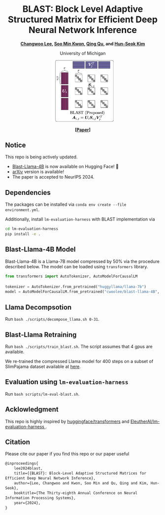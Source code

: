 <div align="center">
 
# BLAST: Block Level Adaptive Structured Matrix for Efficient Deep Neural Network Inference

**[Changwoo Lee](http://changwoolee.github.io), [Soo Min Kwon](https://soominkwon.github.io), [Qing Qu](https://qingqu.engin.umich.edu), and [Hun-Seok Kim](https://kim.engin.umich.edu)**

University of Michigan

<img src="https://github.com/changwoolee/BLAST/blob/main/imgs/blast.png?raw=true" alt="blast" width="200"/>

**[[Paper](https://arxiv.org/abs/2410.21262)]**

</div>

## Notice
This repo is being actively updated.
* [Blast-Llama-4B](https://huggingface.co/cwoolee/blast-llama-4B) is now available on Hugging Face! 🤗 
* [arXiv](https://arxiv.org/abs/2410.21262) version is available!
* The paper is accepted to NeurIPS 2024.

## Dependencies

The packages can be installed via `conda env create --file environment.yml`.

Additionally, install `lm-evaluation-harness` with BLAST implementation via 
```bash
cd lm-evaluation-harness
pip install -e .
```

## Blast-Llama-4B Model

Blast-Llama-4B is a Llama-7B model compressed by 50% via the procedure described below.
The model can be loaded using `transformers` library.
```python
from transformers import AutoTokenizer, AutoModelForCausalLM

tokenizer = AutoTokenizer.from_pretrained("huggyllama/llama-7b")
model = AutoModelForCausalLM.from_pretrained("cwoolee/blast-llama-4B", trust_remote_code=True)
```

## Llama Decompsotion

Run `bash ./scripts/decompose_llama.sh 0-31`.

## Blast-Llama Retraining
Run `bash ./scripts/train_blast.sh`. The script assumes that 4 gpus are available.

We re-trained the compressed Llama model for 400 steps on a subset of SlimPajama dataset available at [here](https://huggingface.co/datasets/DKYoon/SlimPajama-6B).

## Evaluation using `lm-evaluation-harness`
Run `bash scripts/lm-eval-blast.sh`.


## Acklowledgment

This repo is highly inspired by [huggingface/transformers](https://github.com/huggingface/transformers/tree/main) and [EleutherAI/lm-evaluation-harness
](https://github.com/EleutherAI/lm-evaluation-harness).

## Citation

Please cite our paper if you find this repo or our paper useful
```
@inproceedings{
    lee2024blast,
    title={{BLAST}: Block-Level Adaptive Structured Matrices for Efficient Deep Neural Network Inference},
    author={Lee, Changwoo and Kwon, Soo Min and Qu, Qing and Kim, Hun-Seok},
    booktitle={The Thirty-eighth Annual Conference on Neural Information Processing Systems},
    year={2024},
}
```


